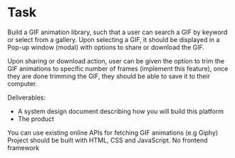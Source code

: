 # Task

Build a GIF animation library, such that a user can search a GIF by keyword or select from a gallery. Upon selecting a GIF, it should be displayed in a Pop-up window (modal) with options to share or download the GIF.

Upon sharing or download action, user can be given the option to trim the GIF animations to specific number of frames (implement this feature), once they are done trimming the GIF, they should be able to save it to their computer.

Deliverables:

- A system design document describing how you will build this platform
- ⁠The product

You can use existing online APIs for fetching GIF animations (e.g Giphy)
Project should be built with HTML, CSS and JavaScript. No frontend framework
